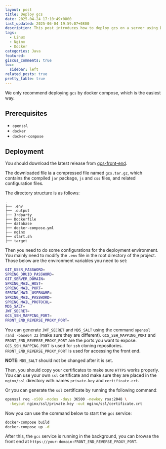 ```yaml
---
layout: post
title: Deploy gcs
date: 2025-04-24 17:10:49+0800
last_updated: 2025-06-04 19:59:07+0800
description: This post introduces how to deploy gcs on a server using Docker.
tags:
  - Linux
  - Nginx
  - Docker
categories: Java
featured:
giscus_comments: true
toc:
  sidebar: left
related_posts: true
pretty_table: true
---
```


We only recommend deploying `gcs` by docker compose, which is the easiest way.

## Prerequisites

* `openssl`
* `docker`
* `docker-compose`

## Deployment

You should download the latest release from
[gcs-front-end](https://github.com/CMIPT/gcs-front-end/releases).

The downloaded file ia a compressed file named `gcs.tar.gz`,
which contains the compiled `jar` package, `js` and `css` files, and related configuration files.

The directory structure is as follows:

```
.
├── .env
├── .output
├── 3rdparty
├── Dockerfile
├── database
├── docker-compose.yml
├── nginx
├── start.sh
├── target
```

Then you need to do some configurations for the deployment environment.
You mainly need to modify the `.env` file in the root directory of the project.
Those below are the environment variables you need to set:

```bash
GIT_USER_PASSWORD=
SPRING_DRUID_PASSWORD=
GIT_SERVER_DOMAIN=
SPRING_MAIL_HOST=
SPRING_MAIL_PORT=
SPRING_MAIL_USERNAME=
SPRING_MAIL_PASSWORD=
SPRING_MAIL_PROTOCOL=
MD5_SALT=
JWT_SECRET=
GCS_SSH_MAPPING_PORT=
FRONT_END_REVERSE_PROXY_PORT=
```

You can generate `JWT_SECRET` and `MD5_SALT` using the command `openssl rand -base64 32`
(make sure they are different).
`GCS_SSH_MAPPING_PORT` and `FRONT_END_REVERSE_PROXY_PORT` are the ports you want to expose.
`GCS_SSH_MAPPING_PORT` is used for `ssh` cloning repositories.
`FRONT_END_REVERSE_PROXY_PORT` is used for accessing the front end.

**NOTE**: `MD5_SALT` should not be changed after it is set.

Then, you should copy your certificates to make sure `HTTPS` works properly.
You can use your own `ssl` certificate and make sure they are placed in the `nginx/ssl` directory
with names `private.key` and `certificate.crt`.

Or you can generate the `ssl` certificate by running the following command:

```bash
openssl req -x509 -nodes -days 36500 -newkey rsa:2048 \
  -keyout nginx/ssl/private.key -out nginx/ssl/certificate.crt
```

Now you can use the command below to start the `gcs` service:

```bash
docker-compose build
docker-compose up -d
```

After this, the `gcs` service is running in the background,
you can browse the front end at `https://your-domain:FRONT_END_REVERSE_PROXY_PORT`.

